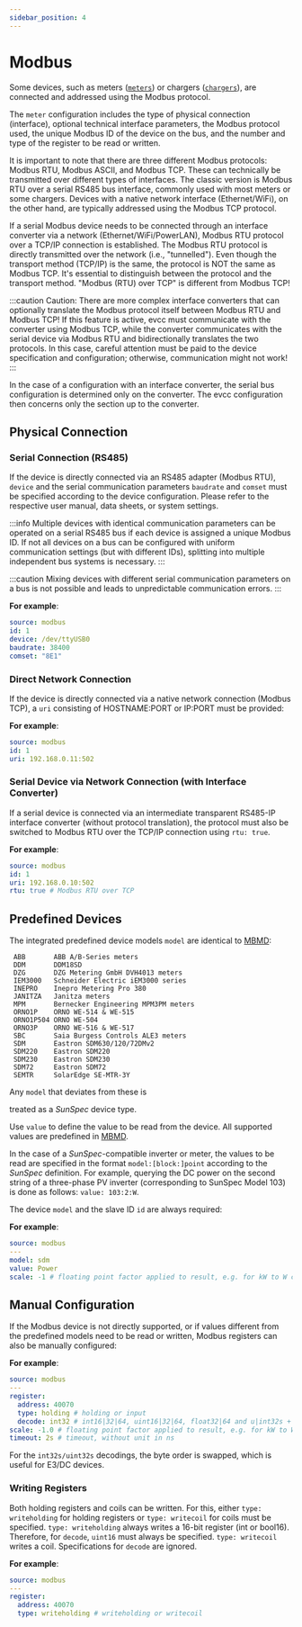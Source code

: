 ```yaml
---
sidebar_position: 4
---
```


# Modbus

Some devices, such as meters ([`meters`](/docs/reference/configuration/meters#modbus)) or chargers ([`chargers`](/docs/reference/configuration/chargers)), are connected and addressed using the Modbus protocol.

The `meter` configuration includes the type of physical connection (interface), optional technical interface parameters, the Modbus protocol used, the unique Modbus ID of the device on the bus, and the number and type of the register to be read or written.

It is important to note that there are three different Modbus protocols: Modbus RTU, Modbus ASCII, and Modbus TCP. These can technically be transmitted over different types of interfaces. The classic version is Modbus RTU over a serial RS485 bus interface, commonly used with most meters or some chargers. Devices with a native network interface (Ethernet/WiFi), on the other hand, are typically addressed using the Modbus TCP protocol.

If a serial Modbus device needs to be connected through an interface converter via a network (Ethernet/WiFi/PowerLAN), Modbus RTU protocol over a TCP/IP connection is established. The Modbus RTU protocol is directly transmitted over the network (i.e., "tunnelled"). Even though the transport method (TCP/IP) is the same, the protocol is NOT the same as Modbus TCP. It's essential to distinguish between the protocol and the transport method. "Modbus (RTU) over TCP" is different from Modbus TCP!

:::caution
Caution: There are more complex interface converters that can optionally translate the Modbus protocol itself between Modbus RTU and Modbus TCP!
If this feature is active, evcc must communicate with the converter using Modbus TCP, while the converter communicates with the serial device via Modbus RTU and bidirectionally translates the two protocols.
In this case, careful attention must be paid to the device specification and configuration; otherwise, communication might not work!
:::

In the case of a configuration with an interface converter, the serial bus configuration is determined only on the converter. The evcc configuration then concerns only the section up to the converter.

## Physical Connection

### Serial Connection (RS485)

If the device is directly connected via an RS485 adapter (Modbus RTU), `device` and the serial communication parameters `baudrate` and `comset` must be specified according to the device configuration. Please refer to the respective user manual, data sheets, or system settings.

:::info
Multiple devices with identical communication parameters can be operated on a serial RS485 bus if each device is assigned a unique Modbus ID. If not all devices on a bus can be configured with uniform communication settings (but with different IDs), splitting into multiple independent bus systems is necessary.
:::

:::caution
Mixing devices with different serial communication parameters on a bus is not possible and leads to unpredictable communication errors.
:::

**For example**:

```yaml
source: modbus
id: 1
device: /dev/ttyUSB0
baudrate: 38400
comset: "8E1"
```

### Direct Network Connection

If the device is directly connected via a native network connection (Modbus TCP), a `uri` consisting of HOSTNAME:PORT or IP:PORT must be provided:

**For example**:

```yaml
source: modbus
id: 1
uri: 192.168.0.11:502
```

### Serial Device via Network Connection (with Interface Converter)

If a serial device is connected via an intermediate transparent RS485-IP interface converter (without protocol translation), the protocol must also be switched to Modbus RTU over the TCP/IP connection using `rtu: true`.

**For example**:

```yaml
source: modbus
id: 1
uri: 192.168.0.10:502
rtu: true # Modbus RTU over TCP
```

## Predefined Devices

The integrated predefined device models `model` are identical to [MBMD](https://github.com/volkszaehler/mbmd/blob/master/docs/mbmd_run.md#options):

     ABB       ABB A/B-Series meters
     DDM       DDM18SD
     DZG       DZG Metering GmbH DVH4013 meters
     IEM3000   Schneider Electric iEM3000 series
     INEPRO    Inepro Metering Pro 380
     JANITZA   Janitza meters
     MPM       Bernecker Engineering MPM3PM meters
     ORNO1P    ORNO WE-514 & WE-515
     ORNO1P504 ORNO WE-504
     ORNO3P    ORNO WE-516 & WE-517
     SBC       Saia Burgess Controls ALE3 meters
     SDM       Eastron SDM630/120/72DMv2
     SDM220    Eastron SDM220
     SDM230    Eastron SDM230
     SDM72     Eastron SDM72
     SEMTR     SolarEdge SE-MTR-3Y

Any `model` that deviates from these is

 treated as a _SunSpec_ device type.

Use `value` to define the value to be read from the device. All supported values are predefined in [MBMD](https://github.com/volkszaehler/mbmd/blob/master/meters/measurements.go#L28).

In the case of a _SunSpec_-compatible inverter or meter, the values to be read are specified in the format `model:[block:]point` according to the _SunSpec_ definition. For example, querying the DC power on the second string of a three-phase PV inverter (corresponding to SunSpec Model 103) is done as follows: `value: 103:2:W`.

The device `model` and the slave ID `id` are always required:

**For example**:

```yaml
source: modbus
---
model: sdm
value: Power
scale: -1 # floating point factor applied to result, e.g. for kW to W conversion
```

## Manual Configuration

If the Modbus device is not directly supported, or if values different from the predefined models need to be read or written, Modbus registers can also be manually configured:

**For example**:

```yaml
source: modbus
---
register:
  address: 40070
  type: holding # holding or input
  decode: int32 # int16|32|64, uint16|32|64, float32|64 and u|int32s + float32s
scale: -1.0 # floating point factor applied to result, e.g. for kW to W conversion
timeout: 2s # timeout, without unit in ns
```

For the `int32s/uint32s` decodings, the byte order is swapped, which is useful for E3/DC devices.

### Writing Registers
Both holding registers and coils can be written. For this, either `type: writeholding` for holding registers or `type: writecoil` for coils must be specified.
`type: writeholding` always writes a 16-bit register (int or bool16). Therefore, for `decode`, `uint16` must always be specified.
`type: writecoil` writes a coil. Specifications for `decode` are ignored.

**For example**:

```yaml
source: modbus
---
register:
  address: 40070
  type: writeholding # writeholding or writecoil
```
